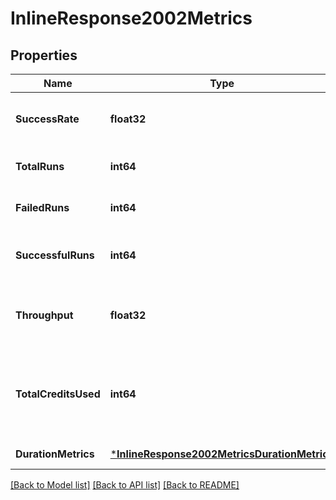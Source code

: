 # InlineResponse2002Metrics

## Properties
Name | Type | Description | Notes
------------ | ------------- | ------------- | -------------
**SuccessRate** | **float32** | The ratio of successful runs / total runs. | [default to null]
**TotalRuns** | **int64** | The total number of runs. | [default to null]
**FailedRuns** | **int64** | The number of failed runs. | [default to null]
**SuccessfulRuns** | **int64** | The number of successful runs. | [default to null]
**Throughput** | **float32** | The average number of job runs per day. | [default to null]
**TotalCreditsUsed** | **int64** | The total credits consumed by the job in the aggregation window. | [default to null]
**DurationMetrics** | [***InlineResponse2002MetricsDurationMetrics**](inline_response_200_2_metrics_duration_metrics.md) |  | [default to null]

[[Back to Model list]](../README.md#documentation-for-models) [[Back to API list]](../README.md#documentation-for-api-endpoints) [[Back to README]](../README.md)

